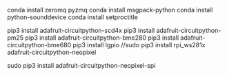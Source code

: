 conda install zeromq pyzmq
conda install msgpack-python
conda install python-sounddevice
conda install setproctitle

pip3 install adafruit-circuitpython-scd4x
pip3 install adafruit-circuitpython-pm25
pip3 install adafruit-circuitpython-bme280
pip3 install adafruit-circuitpython-bme680
pip3 install lgpio
//sudo pip3 install rpi_ws281x adafruit-circuitpython-neopixel

sudo pip3 install adafruit-circuitpython-neopixel-spi